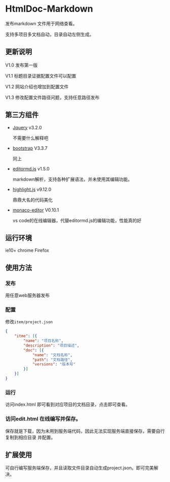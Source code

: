 # HtmlDoc-Markdown

发布markdown 文件用于网络查看。

支持多项目多文档自动，目录自动左侧生成。

## 更新说明

V1.0 发布第一版

V1.1 标题目录证据配置文件可以配置

V1.2 网站介绍也增加到配置文件

V1.3 修改配置文件路径问题，支持任意路径发布

## 第三方组件

- [Jquery](https://github.com/jquery/jquery) v3.2.0

    不需要什么解释吧

- [bootstrap](https://github.com/twbs/bootstrap) V3.3.7

    同上

- [editormd.js](https://github.com/pandao/editor.md) v1.5.0

    markdown解析，支持各种扩展语法，并未使用其编辑功能。

- [highlight.js](https://highlightjs.org/) v9.12.0

    鼎鼎大名的代码美化

- [monaco-editor](https://github.com/Microsoft/monaco-editor) V0.10.1

    vs code的在线编辑器，代替editormd.js的编辑功能，性能真的好

## 运行环境

ie10+ chrome Firefox

## 使用方法

### 发布

用任意web服务器发布

### 配置

修改`item/project.json`

```json
{
    "itme": [{
        "name": "项目名称",
        "description": "项目描述",
        "doc": [{
            "name": "文档名称",
            "path": "文档路径",
            "versions": "版本号"
        }]
    }]
}
```

### 运行

访问index.html 即可看到对应项目的文档目录，点击即可查看。

### 访问edit.html 在线编写并保存。

保存就是下载，因为未用到服务端代码，因此无法实现服务端直接保存，需要自行复制到相应目录 并配置。

## 扩展使用

可自行编写服务端保存，并且读取文件目录自动生成project.json。即可完美解决。
